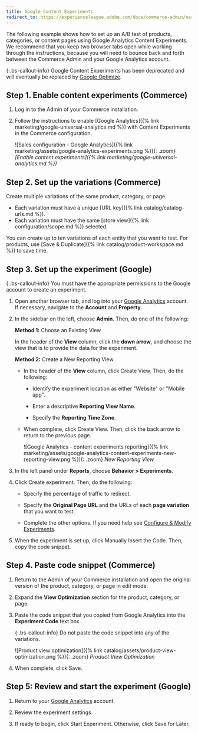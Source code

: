 ```yaml
---
title: Google Content Experiments
redirect_to: https://experienceleague.adobe.com/docs/commerce-admin/marketing/google-tools/google-content-experiments.html
---
```


The following example shows how to set up an A/B test of products, categories, or content pages using Google Analytics Content Experiments. We recommend that you keep two browser tabs open while working through the instructions, because you will need to bounce back and forth between the Commerce Admin and your Google Analytics account.

{:.bs-callout-info}
Google Content Experiments has been deprecated and will eventually be replaced by [Google Optimize][1].

## Step 1. Enable content experiments (Commerce)

1. Log in to the Admin of your Commerce installation.

1. Follow the instructions to enable [Google Analytics]({% link marketing/google-universal-analytics.md %}) with Content Experiments in the Commerce configuration.

    ![Sales configuration - Google Analytics]({% link marketing/assets/google-analytics-experiments.png %}){: .zoom}
    _[Enable content experiments]({% link marketing/google-universal-analytics.md %})_

## Step 2. Set up the variations (Commerce)

Create multiple variations of the same product, category, or page.

- Each variation must have a unique [URL key]({% link catalog/catalog-urls.md %}).
- Each variation must have the same [store view]({% link configuration/scope.md %}) selected.

You can create up to ten variations of each entity that you want to test. For products, use [Save & Duplicate]({% link catalog/product-workspace.md %}) to save time.

## Step 3. Set up the experiment (Google)

{:.bs-callout-info}
You must have the appropriate permissions to the Google account to create an experiment.

1. Open another browser tab, and log into your [Google Analytics][2] account. If necessary, navigate to the **Account** and **Property**.

1. In the sidebar on the left, choose **Admin**. Then, do one of the following:

   **Method 1:** Choose an Existing View

   In the header of the **View** column, click the **down arrow**, and choose the view that is to provide the data for the experiment.

   **Method 2:** Create a New Reporting View

   - In the header of the **View** column, click <span class="btn">Create View</span>. Then, do the following:

      - Identify the experiment location as either "Website" or "Mobile app".

      - Enter a descriptive **Reporting View Name**.

      - Specify the **Reporting Time Zone**.

   - When complete, click <span class="btn">Create View</span>. Then, click the back arrow to return to the previous page.

        ![Google Analytics - content experiments reporting]({% link marketing/assets/google-analytics-content-experiments-new-reporting-view.png %}){: .zoom}
        _New Reporting View_

1. In the left panel under **Reports**, choose **Behavior > Experiments**.

1. Click <span class="btn">Create experiment</span>. Then, do the following:

   - Specify the percentage of traffic to redirect.

   - Specify the **Original Page URL** and the URLs of each **page variation** that you want to test.

   - Complete the other options. If you need help see [Configure & Modify Experiments][3].

1. When the experiment is set up, click <span class="btn">Manually Insert the Code</span>. Then, copy the code snippet.

## Step 4. Paste code snippet (Commerce)

1. Return to the Admin of your Commerce installation and open the original version of the product, category, or page in edit mode.

1. Expand the **View Optimization** section for the product, category, or page.

1. Paste the code snippet that you copied from Google Analytics into the **Experiment Code** text box.

    {:.bs-callout-info}
    Do not paste the code snippet into any of the variations.

    ![Product view optimization]({% link catalog/assets/product-view-optimization.png %}){: .zoom}
    _Product View Optimization_

1. When complete, click <span class="btn">Save</span>.

## Step 5: Review and start the experiment (Google)

1. Return to your [Google Analytics][2] account.

1. Review the experiment settings.

1. If ready to begin, click <span class="btn">Start Experiment</span>. Otherwise, click <span class="btn">Save for Later</span>.

[1]: https://support.google.com/optimize/answer/7084762?hl=en
[2]: https://analytics.google.com/
[3]: https://support.google.com/analytics/answer/1745216?hl=en&amp;ref_topic=1745208
